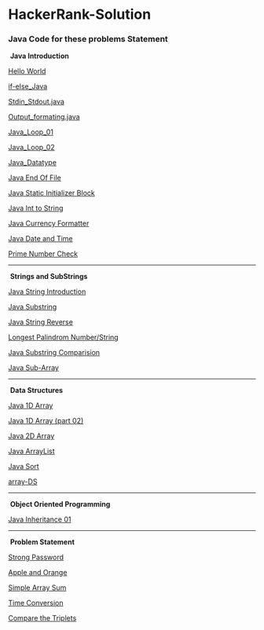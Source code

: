 # HackerRank-Solution



### Java Code for these problems Statement



​																	**Java Introduction**



[Hello World](https://github.com/mohitsingla123/Hackerrank-Solution/blob/master/Java%20Introduction/Hello_World.java)

[if-else_Java](https://github.com/mohitsingla123/Hackerrank-Solution/blob/master/Java%20Introduction/ifelse.java)

[Stdin_Stdout.java](https://github.com/mohitsingla123/Hackerrank-Solution/blob/master/Java%20Introduction/Stdin_Stdout.java)

[Output_formating.java](https://github.com/mohitsingla123/Hackerrank-Solution/blob/master/Java%20Introduction/Output_Formatting.java)

[Java_Loop_01](https://github.com/mohitsingla123/Hackerrank-Solution/blob/master/Java%20Introduction/Java_Loop01.java)

[Java_Loop_02](https://github.com/mohitsingla123/Hackerrank-Solution/blob/master/Java%20Introduction/java_loop_02.java)

[Java_Datatype](https://github.com/mohitsingla123/Hackerrank-Solution/blob/master/Java%20Introduction/Java_Datatype.java)

[Java End Of File](https://github.com/mohitsingla123/Hackerrank-Solution/blob/master/Java%20Introduction/End_of_file.java)

[Java Static Initializer Block](https://github.com/mohitsingla123/Hackerrank-Solution/blob/master/Java%20Introduction/Java_Static_Initializer_Block.java)

[Java Int to String](https://github.com/mohitsingla123/Hackerrank-Solution/blob/master/Java%20Introduction/Java_Int_to_String.java)

[Java Currency Formatter](https://github.com/mohitsingla123/Hackerrank-Solution/blob/master/Java%20Introduction/Java_Currency_Formatter.java)

[Java Date and Time](https://github.com/mohitsingla123/Hackerrank-Solution/blob/master/Java%20Introduction/Java_Date_and_Time.java)

[Prime Number Check](https://github.com/mohitsingla123/Hackerrank-Solution/blob/master/Java%20Introduction/Primality_check.java)

__________________________________________________________________________________________________________________________________________________________________





​																**Strings and SubStrings**



[Java String Introduction](https://github.com/mohitsingla123/Hackerrank-Solution/blob/master/Strings%20and%20Substring/Java_Strings_Introduction.java)

[Java Substring](https://github.com/mohitsingla123/Hackerrank-Solution/blob/master/Strings%20and%20Substring/Java_Substring_intro.java)

[Java String Reverse](https://github.com/mohitsingla123/Hackerrank-Solution/blob/master/Strings%20and%20Substring/Java_String_Reverse.java)

[Longest Palindrom Number/String](https://github.com/mohitsingla123/Hackerrank-Solution/blob/master/Java%20Introduction/LongestPalinSubstring.java)

[Java Substring Comparision](https://github.com/mohitsingla123/Hackerrank-Solution/blob/master/Strings%20and%20Substring/Java_Substring_Comparisons.java)

[Java Sub-Array](https://github.com/mohitsingla123/Hackerrank-Solution/blob/master/Arrays/SubArray.java)

_________________________________________________________________________________________________________________________________________________________________




​																			**Data Structures**


 [Java 1D Array](https://github.com/mohitsingla123/Hackerrank-Solution/blob/master/Arrays/1_D_array.java)

 [Java 1D Array (part 02)](https://github.com/mohitsingla123/Hackerrank-Solution/blob/master/Arrays/Java_1D_Array_Part_2.java)

 [Java 2D Array](https://github.com/mohitsingla123/Hackerrank-Solution/blob/master/Arrays/Java_2_D_array.java)

 [Java ArrayList](https://github.com/mohitsingla123/Hackerrank-Solution/tree/master/Arrays)

 [Java Sort](https://github.com/mohitsingla123/Hackerrank-Solution/blob/master/Arrays/Java_sort.java)
 
 [array-DS](https://github.com/mohitsingla123/Hackerrank-Solution/blob/master/Arrays/array-ds.java)





_________________________________________________________________________________________________________________________________________________________________




​													     		**Object Oriented Programming**



[Java Inheritance 01](https://github.com/mohitsingla123/Hackerrank-Solution/blob/master/Object%20Oriented%20Programming/Java_Inheritance_I.java)


_________________________________________________________________________________________________________________________________________________________________





​																			**Problem Statement**


[Strong Password](https://github.com/mohitsingla123/Hackerrank-Solution/blob/master/Problem%20Statement/Strong_Password.java)

[Apple and Orange](https://github.com/mohitsingla123/Hackerrank-Solution/blob/master/Problem%20Statement/Apple_And_Orange.java)

[Simple Array Sum](https://github.com/mohitsingla123/Hackerrank-Solution/blob/master/Problem%20Statement/SimpleArraySum.java)

[Time Conversion](https://github.com/mohitsingla123/Hackerrank-Solution/blob/master/Problem%20Statement/TimeConversion.java)

[Compare the Triplets](https://github.com/mohitsingla123/Hackerrank-Solution/blob/master/Problem%20Statement/ComparetheTriplets.java)




